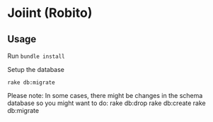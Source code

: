 # Joiint (Robito)

## Usage


Run `bundle install`

Setup the database

    rake db:migrate

Please note: In some cases, there might be changes in the schema database so you might want to do:
    rake db:drop
    rake db:create
    rake db:migrate
